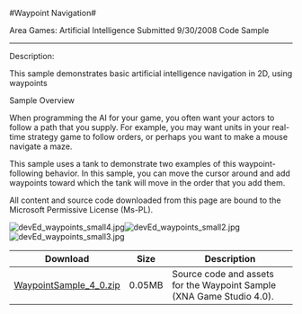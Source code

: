 #Waypoint Navigation#

Area
Games: Artificial Intelligence
Submitted
9/30/2008
Code Sample

---

Description:

This sample demonstrates basic artificial intelligence navigation in 2D, using waypoints

Sample Overview

When programming the AI for your game, you often want your actors to follow a path that you supply. For example, you may want units in your real-time strategy game to follow orders, or perhaps you want to make a mouse navigate a maze.

This sample uses a tank to demonstrate two examples of this waypoint-following behavior. In this sample, you can move the cursor around and add waypoints toward which the tank will move in the order that you add them.


All content and source code downloaded from this page are bound to the Microsoft Permissive License (Ms-PL).

![devEd_waypoints_small4.jpg](https://github.com/kniEngine/XNAGameStudio/blob/master/Images/devEd_waypoints_small4.jpg)![devEd_waypoints_small2.jpg](https://github.com/kniEngine/XNAGameStudio/blob/master/Images/devEd_waypoints_small2.jpg)![devEd_waypoints_small3.jpg](https://github.com/kniEngine/XNAGameStudio/blob/master/Images/devEd_waypoints_small3.jpg)		
	

Download | Size | Description
---|---|---|
[WaypointSample_4_0.zip](https://github.com/kniEngine/XNAGameStudio/blob/master/Samples/WaypointSample_4_0.zip?raw=true) | 0.05MB | Source code and assets for the Waypoint Sample (XNA Game Studio 4.0). 